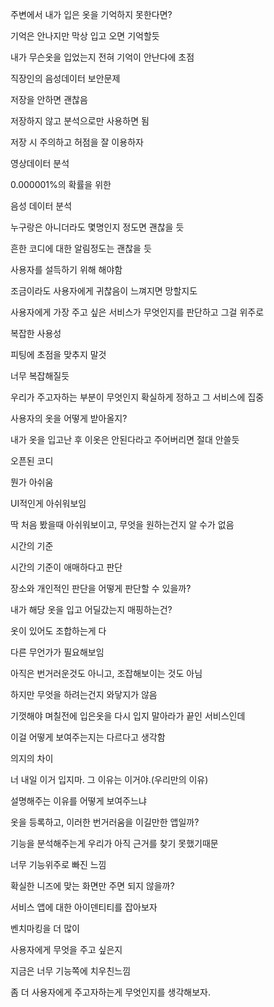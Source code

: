 주변에서 내가 입은 옷을 기억하지 못한다면?

기억은 안나지만 막상 입고 오면 기억할듯

내가 무슨옷을 입었는지 전혀 기억이 안난다에 초점

직장인의 음성데이터 보안문제

저장을 안하면 괜찮음

저장하지 않고 분석으로만 사용하면 됨

저장 시 주의하고 허점을 잘 이용하자

영상데이터 분석

0.000001%의 확률을 위한

음성 데이터 분석

누구랑은 아니더라도 몇명인지 정도면 괜찮을 듯

흔한 코디에 대한 알림정도는 괜찮을 듯

사용자를 설득하기 위해 해야함

조금이라도 사용자에게 귀찮음이 느껴지면 망할지도

사용자에게 가장 주고 싶은 서비스가 무엇인지를 판단하고 그걸 위주로

복잡한 사용성

피팅에 초점을 맞추지 말것

너무 복잡해질듯

우리가 주고자하는 부분이 무엇인지 확실하게 정하고 그 서비스에 집중

사용자의 옷을 어떻게 받아올지?

내가 옷을 입고난 후 이옷은 안된다라고 주어버리면 절대 안쓸듯

오픈된 코디

뭔가 아쉬움

UI적인게 아쉬워보임

딱 처음 봤을때 아쉬워보이고, 무엇을 원하는건지 알 수가 없음

시간의 기준

시간의 기준이 애매하다고 판단

장소와 개인적인 판단을 어떻게 판단할 수 있을까?

내가 해당 옷을 입고 어딜갔는지 매핑하는건?

옷이 있어도 조합하는게 다

다른 무언가가 필요해보임

아직은 번거러운것도 아니고, 조잡해보이는 것도 아님

하지만 무엇을 하려는건지 와닿지가 않음

기껏해야 며칠전에 입은옷을 다시 입지 말아라가 끝인 서비스인데

이걸 어떻게 보여주는지는 다르다고 생각함

의지의 차이

너 내일 이거 입지마. 그 이유는 이거야.(우리만의 이유)

설명해주는 이유를 어떻게 보여주느냐

옷을 등록하고, 이러한 번거러움을 이길만한 앱일까?

기능을 분석해주는게 우리가 아직 근거를 찾기 못했기때문

너무 기능위주로 빠진 느낌

확실한 니즈에 맞는 화면만 주면 되지 않을까?

서비스 앱에 대한 아이덴티티를 잡아보자

벤치마킹을 더 많이

사용자에게 무엇을 주고 싶은지

지금은 너무 기능쪽에 치우친느낌

좀 더 사용자에게 주고자하는게 무엇인지를 생각해보자.
